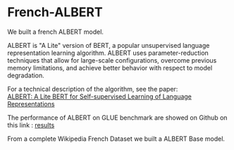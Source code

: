 # French-ALBERT
We built a french ALBERT model.

ALBERT is "A Lite" version of BERT, a popular unsupervised language representation learning algorithm. ALBERT uses parameter-reduction techniques that allow for large-scale configurations, overcome previous memory limitations, and achieve better behavior with respect to model degradation.

For a technical description of the algorithm, see the paper:  
[ALBERT: A Lite BERT for Self-supervised Learning of Language Representations](https://arxiv.org/abs/1909.11942)

The performance of ALBERT on GLUE benchmark are showed on Github on this link : [results](https://github.com/google-research/albert#results) 

From a complete Wikipedia French Dataset we built a ALBERT Base model.


